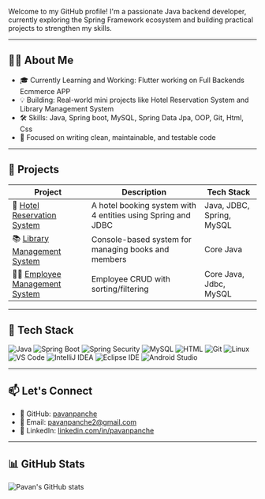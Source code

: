 
Welcome to my GitHub profile! I'm a passionate Java backend developer, currently exploring the Spring Framework ecosystem and building practical projects to strengthen my skills.

---

## 🧑‍💻 About Me

- 🎓 Currently Learning and Working: Flutter working on Full Backends Ecmmerce APP
- 💡 Building: Real-world mini projects like Hotel Reservation System and Library Management System
- 🛠️ Skills: Java, Spring boot, MySQL, Spring Data Jpa, OOP, Git, Html, Css
- 🌱 Focused on writing clean, maintainable, and testable code

---

## 🚀 Projects

| Project | Description | Tech Stack |
|--------|-------------|------------|
| 🏨 [Hotel Reservation System](https://github.com/pavanpanche/Console-Based-HospitalManagementSystem-java) | A hotel booking system with 4 entities using Spring and JDBC | Java, JDBC, Spring, MySQL |
| 📚 [Library Management System](https://github.com/pavanpanche/library-management-system) | Console-based system for managing books and members | Core Java |
| 👨‍💼 [Employee Management System](https://github.com/pavanpanche/Employee-Management-System-Java-sql-spring) | Employee CRUD with sorting/filtering | Core Java, Jdbc, MySQL |
---



## 🧰 Tech Stack

![Java](https://img.shields.io/badge/Java-ED8B00?style=for-the-badge&logo=openjdk&logoColor=white)
![Spring Boot](https://img.shields.io/badge/Spring_Boot-6DB33F?style=for-the-badge&logo=spring-boot&logoColor=white)
![Spring Security](https://img.shields.io/badge/Spring_Security-6DB33F?style=for-the-badge&logo=springsecurity&logoColor=white)
![MySQL](https://img.shields.io/badge/MySQL-4479A1?style=for-the-badge&logo=mysql&logoColor=white)
![HTML](https://img.shields.io/badge/HTML5-E34F26?style=for-the-badge&logo=html5&logoColor=white)
![Git](https://img.shields.io/badge/Git-F05033?style=for-the-badge&logo=git&logoColor=white)
![Linux](https://img.shields.io/badge/Linux-FCC624?style=for-the-badge&logo=linux&logoColor=black)
![VS Code](https://img.shields.io/badge/VS_Code-007ACC?style=for-the-badge&logo=visual-studio-code&logoColor=white)
![IntelliJ IDEA](https://img.shields.io/badge/IntelliJ_IDEA-000000?style=for-the-badge&logo=intellij-idea&logoColor=white)
![Eclipse IDE](https://img.shields.io/badge/Eclipse_IDE-2C2255?style=for-the-badge&logo=eclipse&logoColor=white)
![Android Studio](https://img.shields.io/badge/Android_Studio-3DDC84?style=for-the-badge&logo=android-studio&logoColor=white)




---

## 📫 Let's Connect

- 🔗 GitHub: [pavanpanche](https://github.com/pavanpanche)
- 📧 Email: pavanpanche2@gmail.com
- 💼 LinkedIn: [linkedin.com/in/pavanpanche](https://linkedin.com/in/pavanpanche)

---

## 📊 GitHub Stats

![Pavan's GitHub stats](https://github-readme-stats.vercel.app/api?username=pavanpanche&show_icons=true&theme=default)


